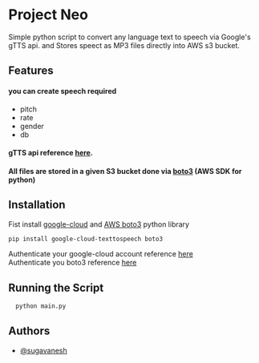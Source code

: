 
# Project Neo

Simple python script to convert any language text to speech via Google's gTTS api.
and Stores speect as MP3 files directly into AWS s3 bucket.




## Features

#### you can create speech required

- pitch
- rate
- gender
- db
#### gTTS api reference [here](https://cloud.google.com/text-to-speech/docs/reference/rest/v1/text/synthesize).
#### All files are stored in a given S3 bucket done via [boto3](https://pypi.org/project/boto3/) (AWS SDK for python)






## Installation

Fist install [google-cloud](https://pypi.org/project/google-cloud/) and [AWS boto3](https://pypi.org/project/boto3/) python library
```bash
pip install google-cloud-texttospeech boto3
```

Authenticate your google-cloud account 
reference [here](https://codelabs.developers.google.com/codelabs/cloud-text-speech-python3#0)\
Authenticate you boto3
reference [here](https://boto3.amazonaws.com/v1/documentation/api/latest/guide/credentials.html)
## Running the Script


```bash
  python main.py
```


## Authors

- [@sugavanesh](https://www.github.com/sugan0tech)

